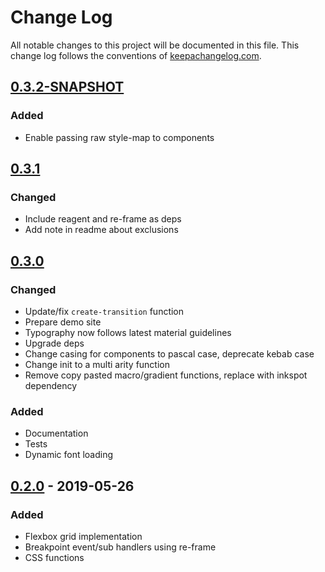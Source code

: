 # Change Log
All notable changes to this project will be documented in this file. This change log follows the conventions of [keepachangelog.com](http://keepachangelog.com/).

## [0.3.2-SNAPSHOT]
### Added
- Enable passing raw style-map to components

## [0.3.1]

### Changed
- Include reagent and re-frame as deps
- Add note in readme about exclusions

## [0.3.0]
### Changed
- Update/fix `create-transition` function
- Prepare demo site
- Typography now follows latest material guidelines
- Upgrade deps
- Change casing for components to pascal case, deprecate kebab case
- Change init to a multi arity function
- Remove copy pasted macro/gradient functions, replace with inkspot dependency

### Added
- Documentation
- Tests
- Dynamic font loading

## [0.2.0] - 2019-05-26

### Added
- Flexbox grid implementation
- Breakpoint event/sub handlers using re-frame
- CSS functions

[0.3.2-SNAPSHOT]: https://github.com/roosta/tincture/compare/0.3.1...HEAD
[0.3.1]: https://github.com/roosta/tincture/compare/0.3.0...0.3.1
[0.3.0]: https://github.com/roosta/tincture/compare/0.2.0...0.3.0
[0.2.0]: https://github.com/roosta/tincture/compare/0.1.8...0.2.0

